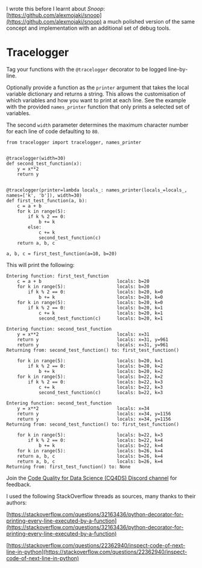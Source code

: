 I wrote this before I learnt about *Snoop*: [https://github.com/alexmojaki/snoop](https://github.com/alexmojaki/snoop) a much polished version of the same concept and implementation with an additional set of debug tools.

# Tracelogger

Tag your functions with the `@tracelogger` decorator to be logged line-by-line.

Optionally provide a function as the `printer` argument that takes the local variable dictionary and returns a string. This allows the customisation of which variables and how you want to print at each line. See the example with the provided `names_printer` function that only prints a selected set of variables.

The second `width` parameter determines the maximum character number for each line of code defaulting to `80`.

```
from tracelogger import tracelogger, names_printer


@tracelogger(width=30)
def second_test_function(x):
    y = x**2
    return y


@tracelogger(printer=lambda locals_: names_printer(locals_=locals_, names=['k', 'b']), width=30)
def first_test_function(a, b):
    c = a + b
    for k in range(5):
        if k % 2 == 0:
            b += k
        else:
            c += k
            second_test_function(c)
    return a, b, c

a, b, c = first_test_function(a=10, b=20)
```

This will print the following:

```
Entering function: first_test_function
    c = a + b                            locals: b=20
    for k in range(5):                   locals: b=20
        if k % 2 == 0:                   locals: b=20, k=0
            b += k                       locals: b=20, k=0
    for k in range(5):                   locals: b=20, k=0
        if k % 2 == 0:                   locals: b=20, k=1
            c += k                       locals: b=20, k=1
            second_test_function(c)      locals: b=20, k=1

Entering function: second_test_function
    y = x**2                             locals: x=31
    return y                             locals: x=31, y=961
    return y                             locals: x=31, y=961
Returning from: second_test_function() to: first_test_function()

    for k in range(5):                   locals: b=20, k=1
        if k % 2 == 0:                   locals: b=20, k=2
            b += k                       locals: b=20, k=2
    for k in range(5):                   locals: b=22, k=2
        if k % 2 == 0:                   locals: b=22, k=3
            c += k                       locals: b=22, k=3
            second_test_function(c)      locals: b=22, k=3

Entering function: second_test_function
    y = x**2                             locals: x=34
    return y                             locals: x=34, y=1156
    return y                             locals: x=34, y=1156
Returning from: second_test_function() to: first_test_function()

    for k in range(5):                   locals: b=22, k=3
        if k % 2 == 0:                   locals: b=22, k=4
            b += k                       locals: b=22, k=4
    for k in range(5):                   locals: b=26, k=4
    return a, b, c                       locals: b=26, k=4
    return a, b, c                       locals: b=26, k=4
Returning from: first_test_function() to: None
```

Join the [Code Quality for Data Science (CQ4DS) Discord channel](https://discord.com/invite/8uUZNMCad2) for feedback.

I used the following StackOverflow threads as sources, many thanks to their authors:

[https://stackoverflow.com/questions/32163436/python-decorator-for-printing-every-line-executed-by-a-function](https://stackoverflow.com/questions/32163436/python-decorator-for-printing-every-line-executed-by-a-function)

[https://stackoverflow.com/questions/22362940/inspect-code-of-next-line-in-python](https://stackoverflow.com/questions/22362940/inspect-code-of-next-line-in-python)
